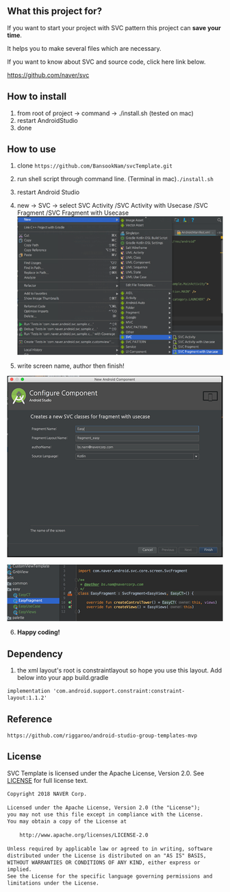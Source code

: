 ## What this project for?

If you want to start your project with SVC pattern this project can **save your time**.

It helps you to make several files which are necessary.



If you want to know about SVC and source code, click here link below.

https://github.com/naver/svc



## How to install

1. from root of project -> command -> ./install.sh (tested on mac)
2. restart AndroidStudio
3. done


## How to use

 1) clone `https://github.com/BansookNam/svcTemplate.git`

 2) run shell script through command line. (Terminal in mac)`./install.sh`

 3) restart Android Studio

 4) new -> SVC -> select SVC Activity /SVC Activity with Usecase /SVC Fragment /SVC Fragment with Usecase
![svcTemplate](./doc/img/svcTemplate.png)

 5) write screen name, author then finish!

![svcTemplate2](./doc/img/svcTemplate2.png)

![svcTemplate3](./doc/img/svcTemplate3.png)

6. **Happy coding!**


## Dependency
1. the xml layout's root is constraintlayout so hope you use this layout.
Add below into your app build.gradle

```
implementation 'com.android.support.constraint:constraint-layout:1.1.2'
```


## Reference

```
https://github.com/riggaroo/android-studio-group-templates-mvp
```


## License
SVC Template is licensed under the Apache License, Version 2.0.
See [LICENSE](LICENSE) for full license text.

```
Copyright 2018 NAVER Corp.

Licensed under the Apache License, Version 2.0 (the "License");
you may not use this file except in compliance with the License.
You may obtain a copy of the License at

    http://www.apache.org/licenses/LICENSE-2.0

Unless required by applicable law or agreed to in writing, software
distributed under the License is distributed on an "AS IS" BASIS,
WITHOUT WARRANTIES OR CONDITIONS OF ANY KIND, either express or implied.
See the License for the specific language governing permissions and
limitations under the License.
```
